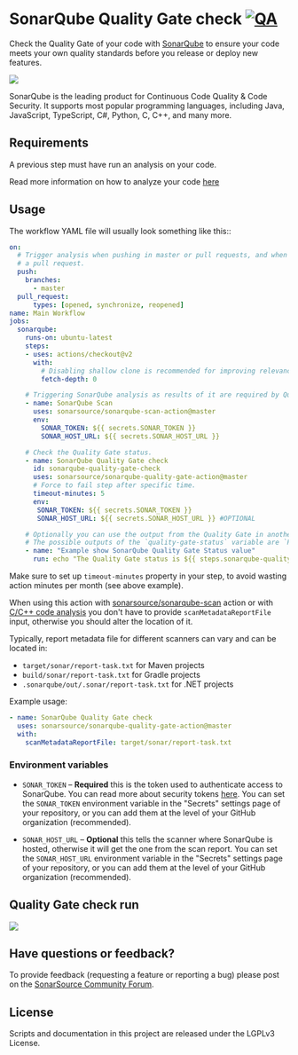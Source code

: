 # SonarQube Quality Gate check [![QA](https://github.com/SonarSource/sonarqube-quality-gate-action/actions/workflows/run-qa.yml/badge.svg)](https://github.com/SonarSource/sonarqube-quality-gate-action/actions/workflows/run-qa.yml)

Check the Quality Gate of your code with [SonarQube](https://www.sonarqube.org/) to ensure your code meets your own quality standards before you release or deploy new features.

<img src="./images/SonarQube-72px.png">

SonarQube is the leading product for Continuous Code Quality & Code Security. It supports most popular programming languages, including Java, JavaScript, TypeScript, C#, Python, C, C++, and many more.

## Requirements

A previous step must have run an analysis on your code.

Read more information on how to analyze your code [here](https://docs.sonarqube.org/latest/analysis/github-integration/)

## Usage

The workflow YAML file will usually look something like this::

```yaml
on:
  # Trigger analysis when pushing in master or pull requests, and when creating
  # a pull request. 
  push:
    branches:
      - master
  pull_request:
      types: [opened, synchronize, reopened]
name: Main Workflow
jobs:
  sonarqube:
    runs-on: ubuntu-latest
    steps:
    - uses: actions/checkout@v2
      with:
        # Disabling shallow clone is recommended for improving relevancy of reporting.
        fetch-depth: 0

    # Triggering SonarQube analysis as results of it are required by Quality Gate check.
    - name: SonarQube Scan
      uses: sonarsource/sonarqube-scan-action@master
      env:
        SONAR_TOKEN: ${{ secrets.SONAR_TOKEN }}
        SONAR_HOST_URL: ${{ secrets.SONAR_HOST_URL }}

    # Check the Quality Gate status.
    - name: SonarQube Quality Gate check
      id: sonarqube-quality-gate-check
      uses: sonarsource/sonarqube-quality-gate-action@master
      # Force to fail step after specific time.
      timeout-minutes: 5
      env:
       SONAR_TOKEN: ${{ secrets.SONAR_TOKEN }}
       SONAR_HOST_URL: ${{ secrets.SONAR_HOST_URL }} #OPTIONAL

    # Optionally you can use the output from the Quality Gate in another step.
    # The possible outputs of the `quality-gate-status` variable are `PASSED`, `WARN` or `FAILED`.
    - name: "Example show SonarQube Quality Gate Status value"
      run: echo "The Quality Gate status is ${{ steps.sonarqube-quality-gate-check.outputs.quality-gate-status }}"

```

Make sure to set up `timeout-minutes` property in your step, to avoid wasting action minutes per month (see above example).

When using this action with [sonarsource/sonarqube-scan](https://github.com/SonarSource/sonarqube-scan-action) action or with [C/C++ code analysis](https://docs.sonarqube.org/latest/analysis/languages/cfamily/) you don't have to provide `scanMetadataReportFile` input, otherwise you should alter the location of it.

Typically, report metadata file for different scanners can vary and can be located in:

- `target/sonar/report-task.txt` for Maven projects
- `build/sonar/report-task.txt` for Gradle projects
- `.sonarqube/out/.sonar/report-task.txt` for .NET projects

Example usage:

```yaml
- name: SonarQube Quality Gate check
  uses: sonarsource/sonarqube-quality-gate-action@master
  with:
    scanMetadataReportFile: target/sonar/report-task.txt
```

### Environment variables

- `SONAR_TOKEN` – **Required** this is the token used to authenticate access to SonarQube. You can read more about security tokens [here](https://docs.sonarqube.org/latest/user-guide/user-token/). You can set the `SONAR_TOKEN` environment variable in the "Secrets" settings page of your repository, or you can add them at the level of your GitHub organization (recommended).

- `SONAR_HOST_URL` – **Optional** this tells the scanner where SonarQube is hosted, otherwise it will get the one from the scan report. You can set the `SONAR_HOST_URL` environment variable in the "Secrets" settings page of your repository, or you can add them at the level of your GitHub organization (recommended).

## Quality Gate check run

<img src="./images/QualityGate-check-screen.png">

## Have questions or feedback?

To provide feedback (requesting a feature or reporting a bug) please post on the [SonarSource Community Forum](https://community.sonarsource.com/tags/c/help/sq/github-actions).

## License

Scripts and documentation in this project are released under the LGPLv3 License.
